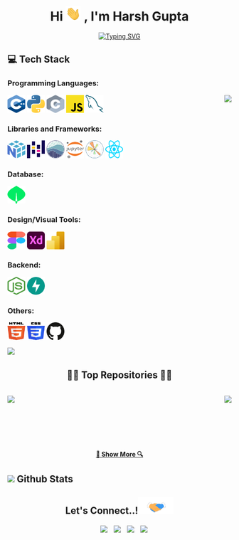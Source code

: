 <h1 align="center">Hi <img src="https://raw.githubusercontent.com/ABSphreak/ABSphreak/master/gifs/Hi.gif" height="33px"> , I'm Harsh Gupta</h1>
<p align="center">
<a href="https://git.io/typing-svg"><img src="https://readme-typing-svg.demolab.com?font=Caveat&size=45&duration=6000&pause=500&color=7FF721&background=88C0FF00&center=true&vCenter=true&width=800&height=100&lines=Passionate+about+ML%2C+Finance%2C+and+Data+Science;Sophomore+at+IIT+Kharagpur;I+Love+building+real+life+projects." alt="Typing SVG" /></a>


## 💻 Tech Stack
<h3 align="left">Programming Languages:</h3>
<p align="left">
<img align="right" src="https://media1.giphy.com/media/13HgwGsXF0aiGY/giphy.gif" />
<img src="images/c-plusplus.svg" alt="C++" width="40" height="40"/>
<img src="images/python.svg" alt="python" width="40" height="40"/>

<img src="images/c.svg" alt="C" width="40" height="40"/>
<img src="images/javascript.svg" alt="javascript" width="40" height="40"/>
<img src="images/mysql-icon.svg" alt="SQL" width="40" height="40"/>

</p>

<h3 align="left">Libraries and Frameworks:</h3>
 
<p align="left">
<img src="images/numpy.svg" alt="Numpy" width="40" height="40"/>
<img src="images/pandas-icon.svg" alt="Pandas" width="40" height="40"/>
<img src="images/seaborn-icon.svg" alt="Seaborn" width="40" height="40"/>
<img src="images/jupyter.svg" alt="Jupyter" width="40" height="40"/>
<img src="images/matplotlib-icon.svg" alt="MatplotLib" width="40" height="40"/>
<img src="images/react.svg" alt="React" width="40" height="40"/>
</p>
<h3 align="left">Database:</h3>
<p align="left">
<img src="images/mongodb-icon.svg" alt="Mongo DB" width="40" height="40"/>
</p>

<h3 align="left">Design/Visual Tools:</h3>

<p align="left">
<img src="images/figma.svg" alt="Figma" width="40" height="40"/>
<img src="images/adobe-xd.svg" alt="Adobe XD" width="40" height="40"/>
<img src="images/microsoft-power-bi.svg" alt="Power Bi" width="40" height="40"/>

</p>

<h3 align="left">Backend:</h3>
<p align="left">
<img src="images/nodejs-icon.svg" alt="Node JS" width="40" height="40"/>
<img src="images/fastapi-1.svg" alt="Fast API" width="40" height="40"/>
</p>



<h3 align="left">Others:</h3>
<p align="left">
<img src="images/html-5.svg" alt="HTML" width="40" height="40"/>
<img src="images/css-3.svg" alt="CSS" width="40" height="40"/>
<img src="images/github-icon.svg" alt="Github" width="40" height="40"/>
</p>


<a href=""><img src="https://user-images.githubusercontent.com/73097560/115834477-dbab4500-a447-11eb-908a-139a6edaec5c.gif"></a>
<h2 align="center">👨‍💻 Top Repositories 👨‍💻</h2>
<br>
<div width="100%" align="center">
  <a align="left" href="https://github.com/dudegladiator/Liveweather.github.io" title="Live Weather"><img align="left" height="115" src="https://github-readme-stats.vercel.app/api/pin/?username=dudegladiator&repo=Liveweather.github.io&theme=react&border_color=61dafb&border_radius=10"></a>
  <a align="right" href="https://github.com/dudegladiator/YoutubeDownloader" title="Youtube Downloader"><img align="right" height="115" src="https://github-readme-stats.vercel.app/api/pin/?username=dudegladiator&repo=YoutubeDownloader&theme=react&border_color=61dafb&border_radius=10"></a>
</div>
<br/><br/><br/><br/><br/><br/>
<h4 align="center">
  <a href="https://github.com/dudegladiator?tab=repositories" title="Show Repositories">🔎 Show More 🔍</a>
</h4>


## <img src="https://media.giphy.com/media/iY8CRBdQXODJSCERIr/giphy.gif" width="35"> Github Stats



## <p align="center"> Let's Connect..!<img src="https://github.com/0xAbdulKhalid/0xAbdulKhalid/raw/main/assets/mdImages/handshake.gif" width ="80"></p>
<p align="center">

 <div align="center"  class="icons-social" style="margin-left: 10px;">
        <a style="margin-left: 10px;"  target="_blank" href="https://www.linkedin.com/in/harsh-gupta-839714252/">
          <img src="https://img.icons8.com/doodle/40/000000/linkedin--v2.png" ></a>
        <a style="margin-left: 10px;" target="_blank" href="https://www.instagram.com/harsh_90731/">
			<img src="https://img.icons8.com/doodle/40/000000/instagram-new--v2.png"></a>
		<a style="margin-left: 10px;" target="_blank" href="https://twitter.com/harsh90731">
			<img src="https://img.icons8.com/doodle/1x/twitter-squared--v2.png" ></a>
		<a style="margin-left: 10px;" target="_blank" href="https://www.youtube.com/channel/UCdapMx-E35qLTGRF8HfyWbA">
				<img src="https://img.icons8.com/doodle/1x/youtube--v2.png" ></a>
	
      

</p>
